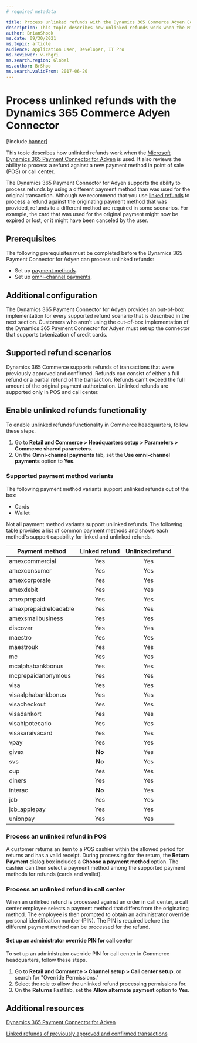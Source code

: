 ```yaml
---
# required metadata

title: Process unlinked refunds with the Dynamics 365 Commerce Adyen Connector
description: This topic describes how unlinked refunds work when the Microsoft Dynamics 365 Payment Connector for Adyen is used.
author: BrianShook
ms.date: 09/30/2021
ms.topic: article
audience: Application User, Developer, IT Pro
ms.reviewer: v-chgri
ms.search.region: Global
ms.author: BrShoo
ms.search.validFrom: 2017-06-20
---
```


# Process unlinked refunds with the Dynamics 365 Commerce Adyen Connector

[!include [banner](../includes/banner.md)]

This topic describes how unlinked refunds work when the [Microsoft Dynamics 365 Payment Connector for Adyen](adyen-connector.md) is used. It also reviews the ability to process a refund against a new payment method in point of sale (POS) or call center.

The Dynamics 365 Payment Connector for Adyen supports the ability to process refunds by using a different payment method than was used for the original transaction. Although we recommend that you use [linked refunds](linked-refunds.md) to process a refund against the originating payment method that was provided, refunds to a different method are required in some scenarios. For example, the card that was used for the original payment might now be expired or lost, or it might have been canceled by the user.

## Prerequisites

The following prerequisites must be completed before the Dynamics 365 Payment Connector for Adyen can process unlinked refunds:

- Set up [payment methods](../payment-methods.md).
- Set up [omni-channel payments](../omni-channel-payments.md).

## Additional configuration

The Dynamics 365 Payment Connector for Adyen provides an out-of-box implementation for every supported refund scenario that is described in the next section. Customers who aren't using the out-of-box implementation of the Dynamics 365 Payment Connector for Adyen must set up the connector that supports tokenization of credit cards.

## Supported refund scenarios

Dynamics 365 Commerce supports refunds of transactions that were previously approved and confirmed. Refunds can consist of either a full refund or a partial refund of the transaction. Refunds can't exceed the full amount of the original payment authorization. Unlinked refunds are supported only in POS and call center.

## Enable unlinked refunds functionality

To enable unlinked refunds functionality in Commerce headquarters, follow these steps.

1. Go to **Retail and Commerce \> Headquarters setup \> Parameters \> Commerce shared parameters**.
1. On the **Omni-channel payments** tab, set the **Use omni-channel payments** option to **Yes**.

### Supported payment method variants

The following payment method variants support unlinked refunds out of the box:

- Cards
- Wallet

Not all payment method variants support unlinked refunds. The following table provides a list of common payment methods and shows each method's support capability for linked and unlinked refunds.

| Payment method        | Linked refund | Unlinked refund |
|-----------------------|:-------------:|:---------------:|
| amexcommercial        | Yes           | Yes             |
| amexconsumer          | Yes           | Yes             |
| amexcorporate         | Yes           | Yes             |
| amexdebit             | Yes           | Yes             |
| amexprepaid           | Yes           | Yes             |
| amexprepaidreloadable | Yes           | Yes             |
| amexsmallbusiness     | Yes           | Yes             |
| discover              | Yes           | Yes             |
| maestro               | Yes           | Yes             |
| maestrouk             | Yes           | Yes             |
| mc                    | Yes           | Yes             |
| mcalphabankbonus      | Yes           | Yes             |
| mcprepaidanonymous    | Yes           | Yes             |
| visa                  | Yes           | Yes             |
| visaalphabankbonus    | Yes           | Yes             |
| visacheckout          | Yes           | Yes             |
| visadankort           | Yes           | Yes             |
| visahipotecario       | Yes           | Yes             |
| visasaraivacard       | Yes           | Yes             |
| vpay                  | Yes           | Yes             |
| givex                 | **No**        | Yes             |
| svs                   | **No**        | Yes             |
| cup                   | Yes           | Yes             |
| diners                | Yes           | Yes             |
| interac               | **No**        | Yes             |
| jcb                   | Yes           | Yes             |
| jcb_applepay          | Yes           | Yes             |
| unionpay              | Yes           | Yes             |

### Process an unlinked refund in POS

A customer returns an item to a POS cashier within the allowed period for returns and has a valid receipt. During processing for the return, the **Return Payment** dialog box includes a **Choose a payment method** option. The cashier can then select a payment method among the supported payment methods for refunds (cards and wallet).

### Process an unlinked refund in call center

When an unlinked refund is processed against an order in call center, a call center employee selects a payment method that differs from the originating method. The employee is then prompted to obtain an administrator override personal identification number (PIN). The PIN is required before the different payment method can be processed for the refund.

#### Set up an administrator override PIN for call center

To set up an administrator override PIN for call center in Commerce headquarters, follow these steps.

1. Go to **Retail and Commerce \> Channel setup \> Call center setup**, or search for "Override Permissions."
1. Select the role to allow the unlinked refund processing permissions for.
1. On the **Returns** FastTab, set the **Allow alternate payment** option to **Yes**.

## Additional resources

[Dynamics 365 Payment Connector for Adyen](adyen-connector.md)

[Linked refunds of previously approved and confirmed transactions](linked-refunds.md)
